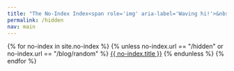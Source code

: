 ```yaml
---
title: "The No-Index Index<span role='img' aria-label='Waving hi!'>&nbsp;👋</span>"
permalink: /hidden
nav: main
---
```


{% for no-index in site.no-index %}
{% unless no-index.url == "/hidden" or no-index.url == "/blog/random" %}
[{{ no-index.title }}]({{no-index.url}})
{% endunless %}
{% endfor %}

